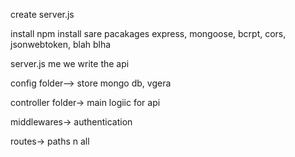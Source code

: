 create server.js

install npm install sare pacakages express, mongoose, bcrpt, cors, jsonwebtoken, blah blha

server.js me we write the api

config folder--> store mongo db, vgera

controller folder-> main logiic for api

middlewares-> authentication

routes-> paths n all